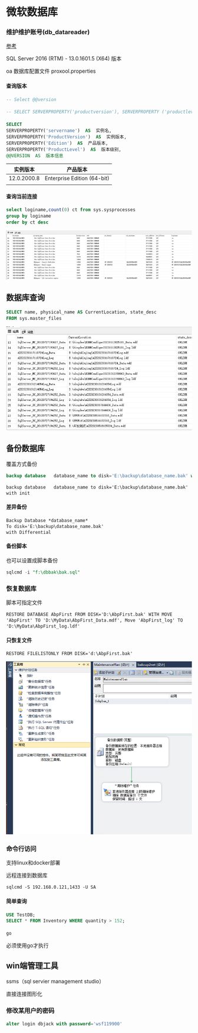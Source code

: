 # 微软数据库

### 维护维护账号(db_datareader)

[参考](https://developer.aliyun.com/article/868429)

SQL Server 2016 (RTM) - 13.0.1601.5 (X64)    版本

oa 数据库配置文件 proxool.properties

#### 查询版本



```sql
-- Select @@version

-- SELECT SERVERPROPERTY('productversion'), SERVERPROPERTY ('productlevel'),SERVERPROPERTY ('edition')

SELECT 
SERVERPROPERTY('servername')  AS  实例名,  
SERVERPROPERTY('ProductVersion')  AS  实例版本,  
SERVERPROPERTY('Edition')  AS  产品版本,  
SERVERPROPERTY('ProductLevel')  AS  版本级别,  
@@VERSION  AS  版本信息   
```


| 实例版本    | 产品版本                    |
| ----------- | --------------------------- |
| 12.0.2000.8 | Enterprise Edition (64-bit) |
|             |                             |



#### 查询当前连接

```sql
select loginame,count(0) ct from sys.sysprocesses
group by loginame
order by ct desc
```

![](./imgs/db/db-02.png)

## 数据库查询

```sql
SELECT name, physical_name AS CurrentLocation, state_desc  
FROM sys.master_files 
```

![](./imgs/db/db-01.png)

## 备份数据库

覆盖方式备份

```sql
backup database   database_name to disk='E:\backup\database_name.bak' with init
```



```mssql
backup database   database_name to disk='E:\backup\database_name.bak' with init
```

#### 差异备份

```mssql
Backup Database *database_name* 
To disk='E:\backup\database_name.bak'
with Differential
```



#### 备份脚本

也可以设置成脚本备份

```sql
sqlcmd -i "f:\dbbak\bak.sql"
```



### 恢复数据库

脚本可指定文件

```mssql
RESTORE DATABASE AbpFirst FROM DISK='D:\AbpFirst.bak' WITH MOVE 'AbpFirst' TO 'D:\MyData\AbpFirst_Data.mdf', Move 'AbpFirst_log' TO 'D:\MyData\AbpFirst_log.ldf'
```

#### 只恢复文件

```mssql
RESTORE FILELISTONLY FROM DISK='d:\AbpFirst.bak'	
```

![](./imgs/db/数据备份7.png)







### 命令行访问

支持linux和docker部署

远程连接到数据库

```
sqlcmd -S 192.168.0.121,1433 -U SA 
```



#### 简单查询

```sql
USE TestDB;
SELECT * FROM Inventory WHERE quantity > 152;

go

```

必须使用go才执行

 



## win端管理工具

ssms（sql servier management studio）

直接连接图形化

 



### 修改某用户的密码

```sql
alter login dbjack with password='wsf119900'
```







